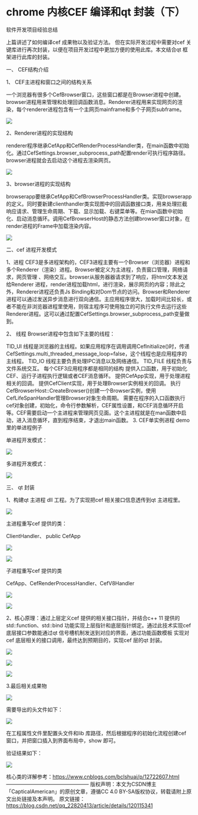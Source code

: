 # chrome 内核CEF 编译和qt 封装（下）

软件开发项目经验总结

 上篇讲述了如何编译cef 成果物以及验证方法。 但在实际开发过程中需要对cef 关键库进行再次封装，以便在项目开发过程中更加方便的使用此库。本文结合qt 框架进行此库的封装。

一、 CEF结构介绍

1、 CEF主进程和窗口之间的结构关系

一个浏览器有很多个CefBrowser窗口，这些窗口都是在Browser进程中创建。browser进程用来管理和处理回调函数消息。Renderer进程用来实现网页的渲染，每个renderer进程包含有一个主网页mainframe和多个子网页subframe。

![](./cef/20210905151227631.png)

2、Renderer进程的实现结构

renderer程序继承CefApp和CefRenderProcessHandler类，在main函数中初始化。通过CefSettings.browser_subprocess_path配置render可执行程序路径。browser进程就会去启动这个进程去渲染网页。

![](./cef/20210905151337587.png)

 3、browser进程的实现结构

browserapp要继承CefApp和CefBrowserProcessHandler类。实现browserapp的定义。同时要新建clienthandler类实现图中的回调函数接口类，用来处理拦截响应请求、管理生命周期、下载、显示加载、右键菜单等。在mian函数中初始化、启动消息循环。调用CefBrowserHost的静态方法创建browser窗口对象，在render进程的Frame中加载渲染内容。

![](./cef/20210905151458997.png)

二、cef  进程开发模式

1、进程
CEF3是多进程架构的，CEF3进程主要有一个Browser（浏览器）进程和多个Renderer（渲染）进程。Browser被定义为主进程，负责窗口管理，网络请求，网页管理 、网络交互。browser从服务器器请求到了响应，将html文本发送给Renderer 进程，render进程加载html，进行渲染，展示网页的内容；除此之外，Renderer进程还负责Js Binding和对Dom节点的访问。Browser和Renderer进程可以通过发送异步消息进行双向通信。主应用程序很大，加载时间比较长，或者不能在非浏览器进程里使用，则宿主程序可使用独立的可执行文件去运行这些Renderer进程。这可以通过配置CefSettings.browser_subprocess_path变量做到。

2、 线程
Browser进程中包含如下主要的线程：

TID_UI 线程是浏览器的主线程。如果应用程序在调用调用CefInitialize()时，传递CefSettings.multi_threaded_message_loop=false，这个线程也是应用程序的主线程。
TID_IO 线程主要负责处理IPC消息以及网络通信。
TID_FILE 线程负责与文件系统交互。
每个CEF3应用程序都是相同的结构
提供入口函数，用于初始化CEF、运行子进程执行逻辑或者CEF消息循环。
提供CefApp实现，用于处理进程相关的回调。
提供CefClient实现，用于处理Browser实例相关的回调。
执行CefBrowserHost::CreateBrowser()创建一个Browser实例，使用CefLifeSpanHandler管理Browser对象生命周期。
需要在程序的入口函数执行cef对象创建，初始化，命令行参数解析，CEF属性设置，和CEF消息循环开启等。CEF需要启动一个主进程来管理网页见面。这个主进程就是在man函数中启动，进入消息循环，直到程序结束，才退出main函数。
3.   CEF单实例进程
        demo里的单进程例子 

单进程开发模式：

![](./cef/20210905153253456.png)

 多进程开发模式：

![](./cef/20210905153241137.png)

三、 qt 封装

1、构建qt  主进程 dll 工程。为了实现把cef 相关接口信息透传到qt 主进程里。

![](./cef/20210905172841415.png)

主进程重写cef 提供的类：

ClientHandler、 public CefApp

 ![](./cef/2021090517103452.png)



  ![](./cef/20210905171135272.png)

子进程重写cef 提供的类

 CefApp、CefRenderProcessHandler、CefV8Handler

 ![](./cef/20210905170927547.png)

![](./cef/20210905170949734.png)

2、核心原理：通过上层定义cef 提供的相关接口指针，并结合c++ 11 提供的std::function、std::bind 功能实现上层指针和底层指针绑定。通过此技术实现cef 底层接口参数能通过qt 信号槽机制发送到对应的界面，通过功能函数模板 实现对cef  底层相关的接口调用，最终达到预期目的，实现cef 层的qt 封装。

![](./cef/20210905171820176.png)

![](./cef/20210905171559654.png)

![](./cef/20210905171651389.png)

 3.最后相关成果物

![](./cef/20210905172736907.png)

需要导出的头文件如下：

 ![](./cef/20210905172955431.png)

 在工程属性文件里配置头文件和lib 库路径，然后根据程序的初始化流程创建cef 窗口，并把窗口插入到界面布局中，show 即可。

验证结果如下：

![](./cef/20210905232357673.png)

核心类的详解参考：https://www.cnblogs.com/bclshuai/p/12722607.html
————————————————
版权声明：本文为CSDN博主「CapticalAmerican」的原创文章，遵循CC 4.0 BY-SA版权协议，转载请附上原文出处链接及本声明。
原文链接：https://blog.csdn.net/qq_22820413/article/details/120115341